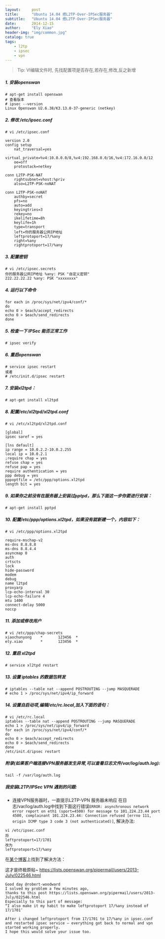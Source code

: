 ```yaml
---
layout:     post
title:      "Ubuntu 14.04 搭L2TP-Over-IPSec服务器"
subtitle:   "Ubuntu 14.04 搭L2TP-Over-IPSec服务器"
date:       2014-12-15
author:     "Ely Xiao"
header-img: "img/common.jpg"
catalog: true
tags:
    - l2tp
    - ipsec
    - vpn
---
```


> Tip: VI编辑文件时, 先找配置项是否存在,若存在,修改,反之新增


##### 1. 安装openswan
```
# apt-get install openswan
# 查看版本
# ipsec --version
Linux Openswan U2.6.38/K3.13.0-37-generic (netkey)
```

##### 2. 修改 /etc/ipsec.conf
```
# vi /etc/ipsec.conf

version 2.0
config setup
    nat_traversal=yes
    virtual_private=%v4:10.0.0.0/8,%v4:192.168.0.0/16,%v4:172.16.0.0/12
    oe=off
    protostack=netkey

conn L2TP-PSK-NAT
    rightsubnet=vhost:%priv
    also=L2TP-PSK-noNAT

conn L2TP-PSK-noNAT
    authby=secret
    pfs=no
    auto=add
    keyingtries=3
    rekey=no
    ikelifetime=8h
    keylife=1h
    type=transport
    left=你的服务器公网IP地址
    leftprotoport=17/%any
    right=%any
    rightprotoport=17/%any
```


##### 3. 配置密钥
```
# vi /etc/ipsec.secrets
你的服务器公网IP地址 %any: PSK "自定义密钥"
222.22.22.22 %any: PSK "xxxxxxxx"
```

##### 4. 运行以下命令
```
for each in /proc/sys/net/ipv4/conf/*
do
echo 0 > $each/accept_redirects
echo 0 > $each/send_redirects
done
```

##### 5. 检查一下 IPSec 能否正常工作
    # ipsec verify

##### 6. 重启openswan
```
# service ipsec restart
或者
# /etc/init.d/ipsec restart
```



##### 7. 安装xl2tpd：
```
# apt-get install xl2tpd
```

##### 8. 配置/etc/xl2tpd/xl2tpd.conf
```
# vi /etc/xl2tpd/xl2tpd.conf

[global]
ipsec saref = yes

[lns default]
ip range = 10.0.2.2-10.0.2.255
local ip = 10.0.2.1
;require chap = yes
refuse chap = yes
refuse pap = yes
require authentication = yes
ppp debug = yes
pppoptfile = /etc/ppp/options.xl2tpd
length bit = yes
```


##### 9. 如果你之前没有在服务器上安装过pptpd，那么下面这一步你要进行安装：
    # apt-get install pptpd

##### 10. 配置/etc/ppp/options.xl2tpd，如果没有就新建一个，内容如下：
```
# vi /etc/ppp/options.xl2tpd

require-mschap-v2
ms-dns 8.8.8.8
ms-dns 8.8.4.4
asyncmap 0
auth
crtscts
lock
hide-password
modem
debug
name l2tpd
proxyarp
lcp-echo-interval 30
lcp-echo-failure 4
mtu 1400
connect-delay 5000
noccp
```


##### 11. 添加或修改用户
```
# vi /etc/ppp/chap-secrets
xiaochunyong    *       123456  *
ely.xiao        *       123456  *
```

##### 12. 重启 xl2tpd
```
# service xl2tpd restart
```

##### 13. 设置 iptables 的数据包转发
```
# iptables --table nat --append POSTROUTING --jump MASQUERADE
# echo 1 > /proc/sys/net/ipv4/ip_forward
```

##### 14. 设置自启动项,编辑/etc/rc.local,加入下面的语句：
```
# vi /etc/rc.local
iptables --table nat --append POSTROUTING --jump MASQUERADE
echo 1 > /proc/sys/net/ipv4/ip_forward
for each in /proc/sys/net/ipv4/conf/*
do
echo 0 > $each/accept_redirects
echo 0 > $each/send_redirects
done
/etc/init.d/ipsec restart

```
##### 附录(如果客户端连接VPN服务器发生异常,可以查看日志文件/var/log/auth.log):
```
tail -f /var/log/auth.log
```



##### 我安装L2TP/IPSec VPN 遇到的问题:
* 连接VPN服务器时，一直提示L2TP-VPN 服务器未响应
在日志/var/log/auth.log中找到下面这行错误`ERROR: asynchronous network error report on eth1 (sport=4500) for message to 101.224.23.44 port 4500, complainant 101.224.23.44: Connection refused [errno 111, origin ICMP type 3 code 3 (not authenticated)]`, 解决办法:
```
vi /etc/ipsec.conf
将
leftprotoport=17/1701
改为
leftprotoport=17/%any
```


在[某个博客](http://blog.bydell.com/posts/trouble-shooting-%E6%90%AD%E5%BB%BAl2tp-vpn%E6%8A%A5%E9%94%99%EF%BC%9Aerrno-111-origin-icmp-type-3-code-3-not-authenticated/)上找到了解决方法：

这才是终极原帖~ https://lists.openswan.org/pipermail/users/2013-July/022546.html

```
Good day @robert-woodward
I solved my problem a few minutes ago,
thanks to this post https://lists.openswan.org/pipermail/users/2013-July/022546.html
Especially to this part of message:
“I also make it my habit to make leftprotoport 17/%any instead of 17/1701″

After i changed leftprotoport from 17/1701 to 17/%any in ipsec.conf and restarted ipsec service – everything got back to normal and vpn started working properly.
I hope this would solve your issue too.
```

